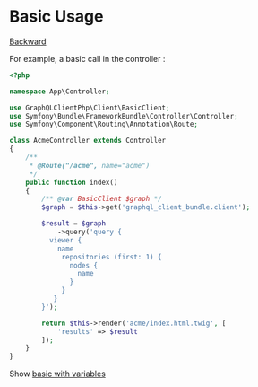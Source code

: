 Basic Usage
===========

[Backward](../bundle-usage.md)

For example, a basic call in the controller : 
```php
<?php

namespace App\Controller;

use GraphQLClientPhp\Client\BasicClient;
use Symfony\Bundle\FrameworkBundle\Controller\Controller;
use Symfony\Component\Routing\Annotation\Route;

class AcmeController extends Controller
{
    /**
     * @Route("/acme", name="acme")
     */
    public function index()
    {
        /** @var BasicClient $graph */
        $graph = $this->get('graphql_client_bundle.client');

        $result = $graph
            ->query('query {
          viewer {
            name
             repositories (first: 1) {
               nodes {
                 name
               }
             }
           }
        }');

        return $this->render('acme/index.html.twig', [
            'results' => $result
        ]);
    }
}
```

Show [basic with variables](./basic-with-variables.md)
